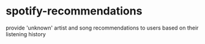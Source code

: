 # spotify-recommendations
provide 'unknown' artist and song recommendations to users based on their listening history

